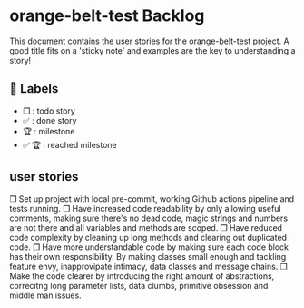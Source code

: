 # orange-belt-test Backlog

This document contains the user stories for the orange-belt-test project. A good title fits on a 'sticky note' and examples are the key to understanding a story!

## :bookmark: Labels

- ❒ : todo story
- ✅ : done story
- 🏆 : milestone
- ✅ 🏆 : reached milestone

## user stories

❒ Set up project with local pre-commit, working Github actions pipeline and tests running.
❒ Have increased code readability by only allowing useful comments, making sure there's no dead code, magic strings and numbers are not there and all variables and methods are scoped.
❒ Have reduced code complexity by cleaning up long methods and clearing out duplicated code.
❒ Have more understandable code by making sure each code block has their own responsibility. By making classes small enough and tackling feature envy, inapprovipate intimacy, data classes and message chains.
❒ Make the code clearer by introducing the right amount of abstractions, correcitng long parameter lists, data clumbs, primitive obsession and middle man issues.

